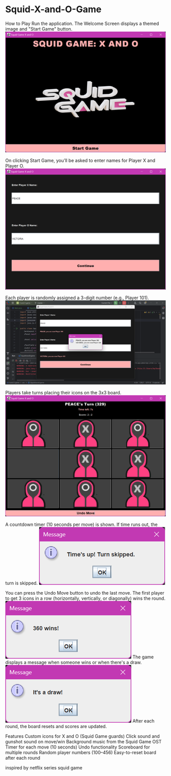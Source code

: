 # Squid-X-and-O-Game
How to Play
Run the application.
The Welcome Screen displays a themed image and "Start Game" button.
![image alt](https://github.com/ShaneilA123/Squid-X-and-O-Game/blob/0d02d6bcb5e05d53684272e90276d8cf3d52e3a5/Welcome%20screen.png)

On clicking Start Game, you’ll be asked to enter names for Player X and Player O.
![image alt](https://github.com/ShaneilA123/Squid-X-and-O-Game/blob/0d02d6bcb5e05d53684272e90276d8cf3d52e3a5/User%20name%20input.png)

Each player is randomly assigned a 3-digit number (e.g., Player 101).
![image alt]( https://github.com/ShaneilA123/Squid-X-and-O-Game/blob/0d02d6bcb5e05d53684272e90276d8cf3d52e3a5/User%20update.png)

Players take turns placing their icons on the 3x3 board.
![image alt](https://github.com/ShaneilA123/Squid-X-and-O-Game/blob/0d02d6bcb5e05d53684272e90276d8cf3d52e3a5/Game%20screen.png)

A countdown timer (10 seconds per move) is shown. If time runs out, the turn is skipped.
![image alt](https://github.com/ShaneilA123/Squid-X-and-O-Game/blob/0d02d6bcb5e05d53684272e90276d8cf3d52e3a5/Timer%20update.png)

You can press the Undo Move button to undo the last move.
The first player to get 3 icons in a row (horizontally, vertically, or diagonally) wins the round.
![image alt](https://github.com/ShaneilA123/Squid-X-and-O-Game/blob/0d02d6bcb5e05d53684272e90276d8cf3d52e3a5/winner%20update.png)
The game displays a message when someone wins or when there's a draw.
![image alt](https://github.com/ShaneilA123/Squid-X-and-O-Game/blob/0d02d6bcb5e05d53684272e90276d8cf3d52e3a5/Draw%20screen.png)
After each round, the board resets and scores are updated.


Features
Custom icons for X and O (Squid Game guards)
Click sound and gunshot sound on move/win
Background music from the Squid Game OST
Timer for each move (10 seconds)
Undo functionality
Scoreboard for multiple rounds
Random player numbers (100–456)
Easy-to-reset board after each round

inspired by netflix series squid game
